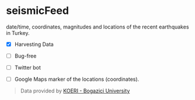 # seismicFeed
date/time, coordinates, magnitudes and locations of the recent earthquakes in Turkey.


- [x] Harvesting Data
- [ ] Bug-free
- [ ] Twitter bot
- [ ] Google Maps marker of the locations (coordinates).


> Data provided by [KOERI - Bogazici University](http://www.koeri.boun.edu.tr/new/en)
